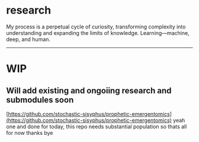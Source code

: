 # research
My process is a perpetual cycle of curiosity, transforming complexity into understanding and expanding the limits of knowledge. Learning—machine, deep, and human.

---
# WIP
## Will add existing and ongoiing research and submodules soon

[https://github.com/stochastic-sisyphus/prophetic-emergentomics](https://github.com/stochastic-sisyphus/prophetic-emergentomics)
yeah one and done for today, this repo needs substantial population so thats all for now
thanks
bye
